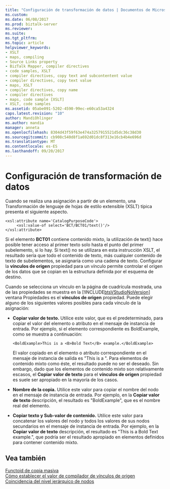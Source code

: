 ```yaml
---
title: "Configuración de transformación de datos | Documentos de Microsoft"
ms.custom: 
ms.date: 06/08/2017
ms.prod: biztalk-server
ms.reviewer: 
ms.suite: 
ms.tgt_pltfrm: 
ms.topic: article
helpviewer_keywords:
- XSLT
- maps, compiling
- Source Links property
- BizTalk Mapper, compiler directives
- code samples, XSLT
- compiler directives, copy text and subcontentent value
- compiler directives, copy text value
- maps, XSLT
- compiler directives, copy name
- compiler directives
- maps, code sample [XSLT]
- XSLT, code samples
ms.assetid: 05abe091-5202-4590-99ec-e60ca53a4324
caps.latest.revision: "10"
author: MandiOhlinger
ms.author: mandia
manager: anneta
ms.openlocfilehash: 8304d43f59f63e474a3257915521d5dc36c38d30
ms.sourcegitcommit: cb908c540d8f1a692d01dc8f313e16cb4b4e696d
ms.translationtype: MT
ms.contentlocale: es-ES
ms.lasthandoff: 09/20/2017
---
```

# <a name="data-transformation-configuration"></a>Configuración de transformación de datos
Cuando se realiza una asignación a partir de un elemento, una Transformación de lenguaje de hojas de estilo extensible (XSLT) típica presenta el siguiente aspecto.  
  
```  
<xsl:attribute name='CatalogPurposeCode'>  
     <xsl:value-of select='BCT/BCT01/text()'/>  
</xsl:attribute>  
```  
  
 Si el elemento **BCT01** contiene contenido mixto, la utilización de text() hace posible tener acceso al primer texto solo hasta el punto del primer subelemento, si lo hay. Si text() no se utilizara en esta instrucción XSLT, el resultado sería que todo el contenido de texto, más cualquier contenido de texto de subelementos, se asignaría como una cadena de texto. Configurar la **vínculos de origen** propiedad para un vínculo permite controlar el origen de los datos que se copian en la estructura definida por el esquema de destino.  
  
 Cuando se selecciona un vínculo en la página de cuadrícula mostrada, una de las propiedades se muestra en la [!INCLUDE[btsVStudioNoVersion](../includes/btsvstudionoversion-md.md)] ventana Propiedades es el **vínculos de origen** propiedad. Puede elegir alguno de los siguientes valores posibles para cada vínculo de la asignación:  
  
-   **Copiar valor de texto.** Utilice este valor, que es el predeterminado, para copiar el valor del elemento o atributo en el mensaje de instancia de entrada. Por ejemplo, si el elemento correspondiente es BoldExample, como se muestra a continuación:  
  
    ```  
    <BoldExample>This is a <B>Bold Text</B> example.</BoldExample>  
    ```  
  
     El valor copiado en el elemento o atributo correspondiente en el mensaje de instancia de salida es "This is a ". Para elementos de contenido mixto como éste, el resultado puede no ser el deseado. Sin embargo, dado que los elementos de contenido mixto son relativamente escasos, el **Copiar valor de texto** para el **vínculos de origen** propiedad es suele ser apropiado en la mayoría de los casos.  
  
-   **Nombre de la copia.** Utilice este valor para copiar el nombre del nodo en el mensaje de instancia de entrada. Por ejemplo, en la **Copiar valor de texto** descripción, el resultado es "BoldExample", que es el nombre real del elemento.  
  
-   **Copiar texto y Sub-valor de contenido.** Utilice este valor para concatenar los valores del nodo y todos los valores de sus nodos secundarios en el mensaje de instancia de entrada. Por ejemplo, en la **Copiar valor de texto** descripción, el resultado es "This is a Bold Text example.", que podría ser el resultado apropiado en elementos definidos para contener contenido mixto.  
  
## <a name="see-also"></a>Vea también  
 [Functoid de copia masiva](../core/mass-copy-functoid.md)   
 [Cómo establecer el valor de compilador de vínculos de origen](../core/how-to-set-the-source-links-compiler-value.md)   
 [Coincidencia del nivel jerárquico de nodos](../core/node-hierarchy-level-matching.md)